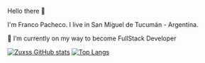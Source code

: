  Hello there 👋
 
 I'm Franco Pacheco. I live in San Miguel de Tucumán - Argentina. 

🌱 I’m currently on my way to become FullStack Developer

[![Zuxss GitHub stats](https://github-readme-stats.vercel.app/api?username=zuxss&show_icons=true&theme=merko)](https://github.com/zuxss/github-readme-stats)
[![Top Langs](https://github-readme-stats.vercel.app/api/top-langs/?username=zuxss&layout=compact&theme=synthwave)](https://github.com/zuxss/github-readme-stats)
<!--


Here are some ideas to get you started:

- 🔭 I’m currently working on ...
- 🌱 I’m currently learning ...
- 👯 I’m looking to collaborate on ...
- 🤔 I’m looking for help with ...
- 💬 Ask me about ...
- 📫 How to reach me: ...
- 😄 Pronouns: ...
- ⚡ Fun fact: ...
-->
